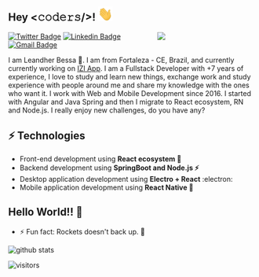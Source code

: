 <h2> Hey <𝚌𝚘𝚍𝚎𝚛𝚜/>! <img src="https://raw.githubusercontent.com/ABSphreak/ABSphreak/master/gifs/Hi.gif" width="30px"></h2>

<img align='right' src='https://user-images.githubusercontent.com/5713670/87202985-820dcb80-c2b6-11ea-9f56-7ec461c497c3.gif' width='200"'>

[![Twitter Badge](https://img.shields.io/badge/-@leandher__bessa-1ca0f1?style=flat-square&labelColor=1ca0f1&logo=twitter&logoColor=white&link=https://twitter.com/leandher_bessa)](https://twitter.com/leandher_bessa) [![Linkedin Badge](https://img.shields.io/badge/-Leandher_Bessa-blue?style=flat-square&logo=Linkedin&logoColor=white&link=https://www.linkedin.com/in/leandher-bessa-65303b128/)](https://www.linkedin.com/in/leandher-bessa-65303b128/)
[![Gmail Badge](https://img.shields.io/badge/-leandhersantos@gmail.com-c14438?style=flat-square&logo=Gmail&logoColor=white&link=mailto:leandhersantos@gmail.com)](mailto:leandhersantos@gmail.com)

I am Leandher Bessa :rocket:. I am from Fortaleza - CE, Brazil, and currently currently working on [IZI App](https://izi.app/). I am a Fullstack Developer with +7 years of experience, I love to study and learn new things, exchange work and study experience with people around me and share my knowledge with the ones who want it. I work with Web and Mobile Development since 2016. I started with Angular and Java Spring and then I migrate to React ecosystem, RN and Node.js. I really enjoy new challenges, do you have any?

## ⚡ Technologies
- Front-end development using **React ecosystem :rocket:**
- Backend development using **SpringBoot and Node.js ⚡**
- Desktop application development using **Electro + React** :electron:
- Mobile application development using **React Native :iphone:**

## Hello World!! 🤔
- ⚡ Fun fact: Rockets doesn't back up. :rocket:

![github stats](https://github-readme-stats.vercel.app/api?username=leandher&hide=[%22issues%22]&show_icons=true)

![visitors](https://visitor-badge.glitch.me/badge?page_id=leandher.leandher)
